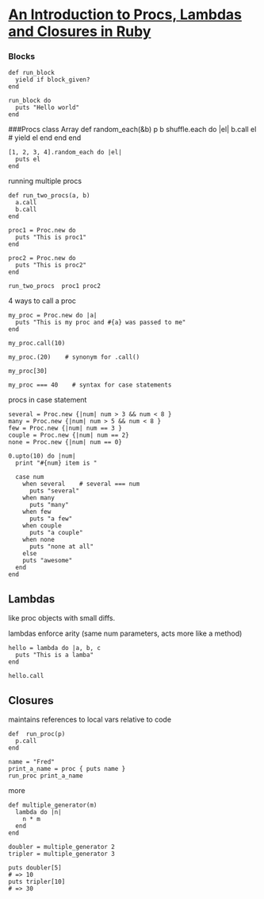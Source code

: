 # [An Introduction to Procs, Lambdas and Closures in Ruby](https://www.youtube.com/watch?v=VBC-G6hahWA)

### Blocks

    def run_block
      yield if block_given?
    end
    
    run_block do
      puts "Hello world"
    end

###Procs
    class Array
      def random_each(&b)
        p b
        shuffle.each do |el|
           b.call el
    #      yield el
        end
      end
    end
    
    [1, 2, 3, 4].random_each do |el|
      puts el
    end

running multiple procs

    def run_two_procs(a, b)
      a.call
      b.call
    end
    
    proc1 = Proc.new do
      puts "This is proc1"
    end
    
    proc2 = Proc.new do
      puts "This is proc2"
    end
    
    run_two_procs  proc1 proc2

4 ways to call a proc

    my_proc = Proc.new do |a|
      puts "This is my proc and #{a} was passed to me"
    end
    
    my_proc.call(10)
    
    my_proc.(20)    # synonym for .call()
    
    my_proc[30]
    
    my_proc === 40    # syntax for case statements

procs in case statement

    several = Proc.new {|num| num > 3 && num < 8 }
    many = Proc.new {|num| num > 5 && num < 8 }
    few = Proc.new {|num| num == 3 }
    couple = Proc.new {|num| num == 2}
    none = Proc.new {|num| num == 0}
    
    0.upto(10) do |num|
      print "#{num} item is "
      
      case num
        when several    # several === num
          puts "several"
        when many
          puts "many"
        when few
          puts "a few"
        when couple
          puts "a couple"
        when none
          puts "none at all"
        else
        puts "awesome"
      end
    end

## Lambdas
like proc objects with small diffs.

lambdas enforce arity (same num parameters, acts more like a method)

    hello = lambda do |a, b, c
      puts "This is a lamba"
    end

    hello.call

## Closures

maintains references to local vars relative to code

    def  run_proc(p)
      p.call
    end
    
    name = "Fred"
    print_a_name = proc { puts name }
    run_proc print_a_name

more

    def multiple_generator(m)
      lambda do |n|
        n * m
      end
    end
    
    doubler = multiple_generator 2
    tripler = multiple_generator 3
    
    puts doubler[5]
    # => 10
    puts tripler[10]
    # => 30

